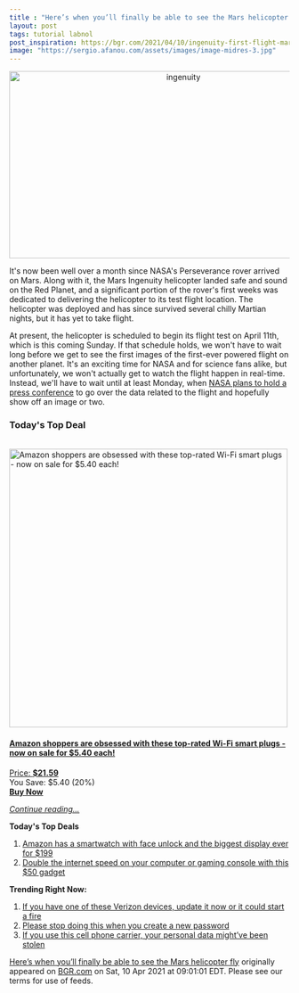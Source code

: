 ```yaml
---
title : "Here’s when you’ll finally be able to see the Mars helicopter fly"
layout: post
tags: tutorial labnol
post_inspiration: https://bgr.com/2021/04/10/ingenuity-first-flight-mars-helicopter/
image: "https://sergio.afanou.com/assets/images/image-midres-3.jpg"
---
```


<center><a href="https://bgr.com/2021/04/10/ingenuity-first-flight-mars-helicopter/" class="bgr-rss-featured-image bgr-rss-test-class"><img loading="lazy" width="610" height="336" src="https://bgr.com/wp-content/uploads/2020/08/Untitled-2-copy-1.jpg?quality=70&amp;strip=all&amp;w=610" class="attachment-feed_normal size-feed_normal wp-post-image" alt="ingenuity" loading="lazy" srcset="https://bgr.com/wp-content/uploads/2020/08/Untitled-2-copy-1.jpg 2177w, https://bgr.com/wp-content/uploads/2020/08/Untitled-2-copy-1.jpg?resize=150,83 150w, https://bgr.com/wp-content/uploads/2020/08/Untitled-2-copy-1.jpg?resize=300,165 300w, https://bgr.com/wp-content/uploads/2020/08/Untitled-2-copy-1.jpg?resize=768,423 768w, https://bgr.com/wp-content/uploads/2020/08/Untitled-2-copy-1.jpg?resize=1024,564 1024w, https://bgr.com/wp-content/uploads/2020/08/Untitled-2-copy-1.jpg?resize=1536,847 1536w, https://bgr.com/wp-content/uploads/2020/08/Untitled-2-copy-1.jpg?resize=2048,1129 2048w, https://bgr.com/wp-content/uploads/2020/08/Untitled-2-copy-1.jpg?resize=610,336 610w, https://bgr.com/wp-content/uploads/2020/08/Untitled-2-copy-1.jpg?resize=664,366 664w, https://bgr.com/wp-content/uploads/2020/08/Untitled-2-copy-1.jpg?resize=1200,661 1200w, https://bgr.com/wp-content/uploads/2020/08/Untitled-2-copy-1.jpg?resize=782,431 782w, https://bgr.com/wp-content/uploads/2020/08/Untitled-2-copy-1.jpg?resize=827,456 827w, https://bgr.com/wp-content/uploads/2020/08/Untitled-2-copy-1.jpg?resize=800,441 800w" sizes="(max-width: 610px) 100vw, 610px" title="ingenuity" /></a></center><p>It's now been well over a month since NASA's Perseverance rover arrived on Mars. Along with it, the Mars Ingenuity helicopter landed safe and sound on the Red Planet, and a significant portion of the rover's first weeks was dedicated to delivering the helicopter to its test flight location. The helicopter was deployed and has since survived several chilly Martian nights, but it has yet to take flight.</p>
<p>At present, the helicopter is scheduled to begin its flight test on April 11th, which is this coming Sunday. If that schedule holds, we won't have to wait long before we get to see the first images of the first-ever powered flight on another planet. It's an exciting time for NASA and for science fans alike, but unfortunately, we won't actually get to watch the flight happen in real-time. Instead, we'll have to wait until at least Monday, when <a href="https://www.nasa.gov/press-release/nasa-invites-public-to-take-flight-with-ingenuity-mars-helicopter">NASA plans to hold a press conference</a> to go over the data related to the flight and hopefully show off an image or two.</p>
<h3>Today's Top Deal</h3>
<p><a href="https://www.amazon.com/Outlet-Required-Gosund-Upgraded-Version/dp/B07GRLQV47?tag=b0c55topdeals-20"><br><img height="500px" width="500px" src="https://m.media-amazon.com/images/I/41qGPSZyrYL.jpg" alt="Amazon shoppers are obsessed with these top-rated Wi-Fi smart plugs - now on sale for $5.40 each!"><br></a></p>
<h4><a href="https://www.amazon.com/Outlet-Required-Gosund-Upgraded-Version/dp/B07GRLQV47?tag=b0c55rss-20">Amazon shoppers are obsessed with these top-rated Wi-Fi smart plugs - now on sale for $5.40 each!</a></h4>
<p><a href="https://www.amazon.com/Outlet-Required-Gosund-Upgraded-Version/dp/B07GRLQV47?tag=b0c55rss-20">Price: <strong>$21.59</strong></a><br><span>You Save: $5.40 (20%)</span><br><strong><a href="https://www.amazon.com/Outlet-Required-Gosund-Upgraded-Version/dp/B07GRLQV47?tag=b0c55rss-20">Buy Now</a></strong></p>
<p><a href="https://bgr.com/2021/04/10/ingenuity-first-flight-mars-helicopter/" class="more-link"><em>Continue reading...</em></a></p>

<p><strong>Today's Top Deals</strong></p>
<ol>
<li><a href="https://bgr.com/2021/04/09/android-smartwatch-amazon-deal-ticwris-max-s/?utm_source=rss&#038;utm_campaign=topdeals">Amazon has a smartwatch with face unlock and the biggest display ever for $199</a></li>
<li><a href="https://bgr.com/2021/04/09/double-the-internet-speed-on-your-computer-or-gaming-console-with-this-50-gadget/?utm_source=rss&#038;utm_campaign=topdeals">Double the internet speed on your computer or gaming console with this $50 gadget</a></li>
</ol>

<p><strong>Trending Right Now:</strong></p>
<ol>
<li><a href="https://bgr.com/2021/04/09/product-recall-verizon-hotspot/">If you have one of these Verizon devices, update it now or it could start a fire</a></li>
<li><a href="https://bgr.com/2021/04/10/cybersecurity-news-study-of-worst-password-mistakes/">Please stop doing this when you create a new password</a></li>
<li><a href="https://bgr.com/2021/04/10/q-link-wireless-data-breach-personal-data-exposed-phone-number/">If you use this cell phone carrier, your personal data might&#8217;ve been stolen</a></li>
</ol>
<p><a href="https://bgr.com/2021/04/10/ingenuity-first-flight-mars-helicopter/">Here&#8217;s when you&#8217;ll finally be able to see the Mars helicopter fly</a> originally appeared on <a href="http://bgr.com">BGR.com</a> on Sat, 10 Apr 2021 at 09:01:01 EDT. Please see our terms for use of feeds.</p>